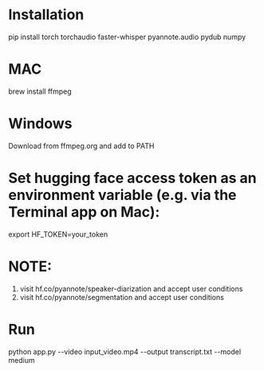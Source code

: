 # Installation
pip install torch torchaudio faster-whisper pyannote.audio pydub numpy

# MAC
brew install ffmpeg

# Windows
Download from ffmpeg.org and add to PATH

# Set hugging face access token as an environment variable (e.g. via the Terminal app on Mac):
export HF_TOKEN=your_token

# NOTE:
1. visit hf.co/pyannote/speaker-diarization and accept user conditions
2. visit hf.co/pyannote/segmentation and accept user conditions

# Run
python app.py --video input_video.mp4 --output transcript.txt --model medium
